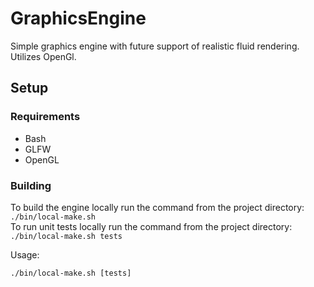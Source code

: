# GraphicsEngine

Simple graphics engine with future support of realistic fluid rendering. Utilizes OpenGl.

## Setup

### Requirements

* Bash
* GLFW
* OpenGL

### Building

To build the engine locally run the command from the project directory:
```./bin/local-make.sh```  
To run unit tests locally run the command from the project directory:
```./bin/local-make.sh tests```

Usage:

```
./bin/local-make.sh [tests]
```